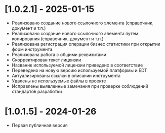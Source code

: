 # [1.0.2.1] - 2025-01-15
- Реализовано создание нового ссылочного элемента (справочник, документ и т.п.)
- Реализовано создание нового ссылочного элемента путем копирования (справочник, документ и т.п.)
- Реализована регистрация операции бизнес статистики при открытии форм инструмента
- Реализована работа с общими реквизитами
- Скорректирован текст лицензии
- Название используемой лицензии приведено в соответствие
- Переведено на новую версию используемой платформы и EDT
- Актуализированы ссылки в описании инструмента
- Удалены не используемые файлы в проекте
- Исправлены выявленные замечания при проверке соблюдений стандартов разработки


# [1.0.1.5] - 2024-01-26
- Первая публичная версия
